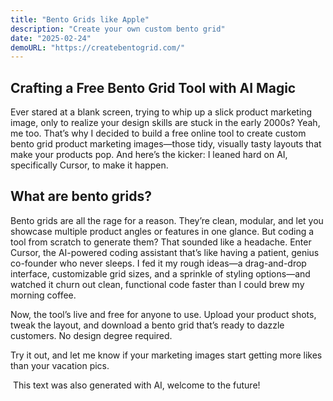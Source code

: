 ```yaml
---
title: "Bento Grids like Apple"
description: "Create your own custom bento grid"
date: "2025-02-24"
demoURL: "https://createbentogrid.com/"
---
```


## Crafting a Free Bento Grid Tool with AI Magic

Ever stared at a blank screen, trying to whip up a slick product marketing image, only to realize your design skills are stuck in the early 2000s? Yeah, me too. That’s why I decided to build a free online tool to create custom bento grid product marketing images—those tidy, visually tasty layouts that make your products pop. And here’s the kicker: I leaned hard on AI, specifically Cursor, to make it happen.

## What are bento grids?

Bento grids are all the rage for a reason. They’re clean, modular, and let you showcase multiple product angles or features in one glance. But coding a tool from scratch to generate them? That sounded like a headache. Enter Cursor, the AI-powered coding assistant that’s like having a patient, genius co-founder who never sleeps. I fed it my rough ideas—a drag-and-drop interface, customizable grid sizes, and a sprinkle of styling options—and watched it churn out clean, functional code faster than I could brew my morning coffee.

Now, the tool’s live and free for anyone to use. Upload your product shots, tweak the layout, and download a bento grid that’s ready to dazzle customers. No design degree required.

Try it out, and let me know if your marketing images start getting more likes than your vacation pics.

​​​​​​​​​​​​​​​​​​​​​​​​​​​​​
This text was also generated with AI, welcome to the future!